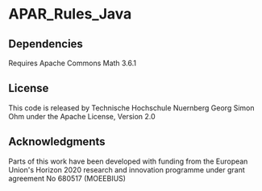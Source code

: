 # APAR_Rules_Java



## Dependencies

Requires Apache Commons Math 3.6.1


## License

This code is released by Technische Hochschule Nuernberg Georg Simon Ohm under the Apache License, Version 2.0


## Acknowledgments

Parts of this work have been developed with funding from the European Union's Horizon 2020 
research and innovation programme under grant agreement No 680517 (MOEEBIUS)